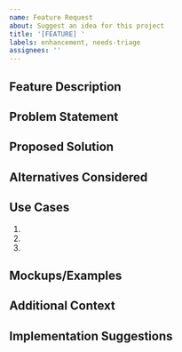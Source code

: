 ```yaml
---
name: Feature Request
about: Suggest an idea for this project
title: '[FEATURE] '
labels: enhancement, needs-triage
assignees: ''
---
```


## Feature Description
<!-- A clear and concise description of the feature you'd like -->

## Problem Statement
<!-- Describe the problem this feature would solve -->

## Proposed Solution
<!-- Describe the solution you'd like -->

## Alternatives Considered
<!-- Describe any alternative solutions or features you've considered -->

## Use Cases
<!-- Provide specific use cases for this feature -->
1. 
2. 
3. 

## Mockups/Examples
<!-- If applicable, add mockups or examples to help explain your idea -->

## Additional Context
<!-- Add any other context or screenshots about the feature request here -->

## Implementation Suggestions
<!-- Optional: suggest how this could be implemented -->